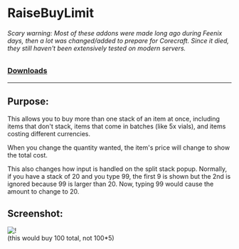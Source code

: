 # RaiseBuyLimit

###### Scary warning: Most of these addons were made long ago during Feenix days, then a lot was changed/added to prepare for Corecraft. Since it died, they still haven't been extensively tested on modern servers.

### [Downloads](https://github.com/Shanghi/RaiseBuyLimit/releases)

***

## Purpose:
This allows you to buy more than one stack of an item at once, including items that don't stack, items that come in batches (like 5x vials), and items costing different currencies.

When you change the quantity wanted, the item's price will change to show the total cost.

This also changes how input is handled on the split stack popup. Normally, if you have a stack of 20 and you type 99, the first 9 is shown but the 2nd is ignored because 99 is larger than 20. Now, typing 99 would cause the amount to change to 20.

## Screenshot:
![!](https://i.imgur.com/Wt6wiyI.png)<br/>(this would buy 100 total, not 100*5)
